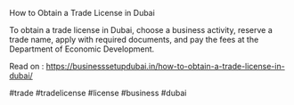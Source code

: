 How to Obtain a Trade License in Dubai

To obtain a trade license in Dubai, choose a business activity, reserve a trade name, apply with required documents, and pay the fees at the Department of Economic Development.

Read on : https://businesssetupdubai.in/how-to-obtain-a-trade-license-in-dubai/

#trade #tradelicense #license #business #dubai
